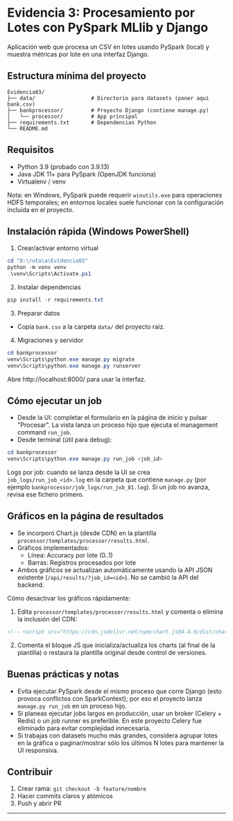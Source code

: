 # Evidencia 3: Procesamiento por Lotes con PySpark MLlib y Django

Aplicación web que procesa un CSV en lotes usando PySpark (local) y muestra métricas por lote en una interfaz Django.

## Estructura mínima del proyecto

```
Evidencia03/
├── data/                  # Directorio para datasets (poner aquí bank.csv)
├── bankprocessor/         # Proyecto Django (contiene manage.py)
│   └── processor/         # App principal
├── requirements.txt       # Dependencias Python
└── README.md
```

## Requisitos

- Python 3.9 (probado con 3.9.13)
- Java JDK 11+ para PySpark (OpenJDK funciona)
- Virtualenv / venv

Nota: en Windows, PySpark puede requerir `winutils.exe` para operaciones HDFS temporales; en entornos locales suele funcionar con la configuración incluida en el proyecto.

## Instalación rápida (Windows PowerShell)

1. Crear/activar entorno virtual

```powershell
cd "D:\ruta\a\Evidencia03"
python -m venv venv
.\venv\Scripts\Activate.ps1
```

2. Instalar dependencias

```powershell
pip install -r requirements.txt
```

3. Preparar datos

- Copia `bank.csv` a la carpeta `data/` del proyecto raíz.

4. Migraciones y servidor

```powershell
cd bankprocessor
venv\Scripts\python.exe manage.py migrate
venv\Scripts\python.exe manage.py runserver
```

Abre http://localhost:8000/ para usar la interfaz.

## Cómo ejecutar un job

- Desde la UI: completar el formulario en la página de inicio y pulsar "Procesar". La vista lanza un proceso hijo que ejecuta el management command `run_job`.
- Desde terminal (útil para debug):

```powershell
cd bankprocessor
venv\Scripts\python.exe manage.py run_job <job_id>
```

Logs por job: cuando se lanza desde la UI se crea `job_logs/run_job_<id>.log` en la carpeta que contiene `manage.py` (por ejemplo `bankprocessor/job_logs/run_job_81.log`). Si un job no avanza, revisa ese fichero primero.

## Gráficos en la página de resultados

- Se incorporó Chart.js (desde CDN) en la plantilla `processor/templates/processor/results.html`.
- Gráficos implementados:
  - Línea: Accuracy por lote (0..1)
  - Barras: Registros procesados por lote
- Ambos gráficos se actualizan automáticamente usando la API JSON existente (`/api/results/?job_id=<id>`). No se cambió la API del backend.

Cómo desactivar los gráficos rápidamente:

1. Edita `processor/templates/processor/results.html` y comenta o elimina la inclusión del CDN:

```html
<!-- <script src="https://cdn.jsdelivr.net/npm/chart.js@4.4.0/dist/chart.umd.min.js"></script> -->
```

2. Comenta el bloque JS que inicializa/actualiza los charts (al final de la plantilla) o restaura la plantilla original desde control de versiones.

## Buenas prácticas y notas

- Evita ejecutar PySpark desde el mismo proceso que corre Django (esto provoca conflictos con SparkContext); por eso el proyecto lanza `manage.py run_job` en un proceso hijo.
- Si planeas ejecutar jobs largos en producción, usar un broker (Celery + Redis) o un job runner es preferible. En este proyecto Celery fue eliminado para evitar complejidad innecesaria.
- Si trabajas con datasets mucho más grandes, considera agrupar lotes en la gráfica o paginar/mostrar sólo los últimos N lotes para mantener la UI responsiva.

## Contribuir

1. Crear rama: `git checkout -b feature/nombre`
2. Hacer commits claros y atómicos
3. Push y abrir PR

---